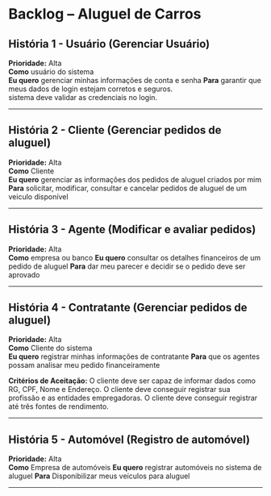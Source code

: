 # Backlog – Aluguel de Carros

## História 1 - Usuário (Gerenciar Usuário)
**Prioridade:** Alta  
**Como** usuário do sistema  
**Eu quero** gerenciar minhas informações de conta e senha
**Para** garantir que meus dados de login estejam corretos e seguros.  
 sistema deve validar as credenciais no login.

---

## História 2 - Cliente (Gerenciar pedidos de aluguel)
**Prioridade:** Alta  
**Como** Cliente  
**Eu quero** gerenciar as informações dos pedidos de aluguel criados por mim  
**Para** solicitar, modificar, consultar e cancelar pedidos de aluguel de um veiculo disponível

---

## História 3 - Agente (Modificar e avaliar pedidos)
**Prioridade:** Alta  
**Como** empresa ou banco
**Eu quero** consultar os detalhes financeiros de um pedido de aluguel
**Para** dar meu parecer e decidir se o pedido deve ser aprovado

---

## História 4 - Contratante (Gerenciar pedidos de aluguel)
**Prioridade:** Alta  
**Como** Cliente do sistema  
**Eu quero** registrar minhas informações de contratante 
**Para** que os agentes possam analisar meu pedido financeiramente

**Critérios de Aceitação:**
O cliente deve ser capaz de informar dados como RG, CPF, Nome e Endereço.
O cliente deve conseguir registrar sua profissão e as entidades empregadoras.
O cliente deve conseguir registrar até três fontes de rendimento.

---

## História 5 - Automóvel (Registro de automóvel)
**Prioridade:** Alta  
**Como** Empresa de automóveis
**Eu quero** registrar automóveis no sistema de aluguel
**Para** Disponibilizar meus veículos para aluguel

---

